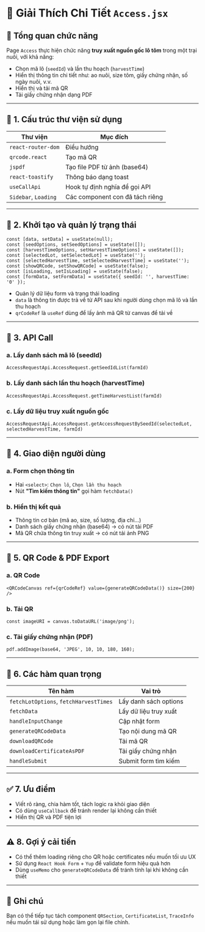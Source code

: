 
# 📄 Giải Thích Chi Tiết `Access.jsx`

## 🧾 Tổng quan chức năng
Page `Access` thực hiện chức năng **truy xuất nguồn gốc lô tôm** trong một trại nuôi, với khả năng:
- Chọn mã lô (`seedId`) và lần thu hoạch (`harvestTime`)
- Hiển thị thông tin chi tiết như: ao nuôi, size tôm, giấy chứng nhận, số ngày nuôi, v.v.
- Hiển thị và tải mã QR
- Tải giấy chứng nhận dạng PDF

---

## 🧱 1. Cấu trúc thư viện sử dụng

| Thư viện | Mục đích |
|---------|----------|
| `react-router-dom` | Điều hướng |
| `qrcode.react` | Tạo mã QR |
| `jspdf` | Tạo file PDF từ ảnh (base64) |
| `react-toastify` | Thông báo dạng toast |
| `useCallApi` | Hook tự định nghĩa để gọi API |
| `Sidebar`, `Loading` | Các component con đã tách riêng |

---

## 🧠 2. Khởi tạo và quản lý trạng thái

```tsx
const [data, setData] = useState(null);
const [seedOptions, setSeedOptions] = useState([]);
const [harvestTimeOptions, setHarvestTimeOptions] = useState([]);
const [selectedLot, setSelectedLot] = useState('');
const [selectedHarvestTime, setSelectedHarvestTime] = useState('');
const [showQRCode, setShowQRCode] = useState(false);
const [isLoading, setIsLoading] = useState(false);
const [formData, setFormData] = useState({ seedId: '', harvestTime: '0' });
```
- Quản lý dữ liệu form và trạng thái loading
- `data` là thông tin được trả về từ API sau khi người dùng chọn mã lô và lần thu hoạch
- `qrCodeRef` là `useRef` dùng để lấy ảnh mã QR từ canvas để tải về

---

## 🔄 3. API Call

### a. Lấy danh sách mã lô (seedId)
```tsx
AccessRequestApi.AccessRequest.getSeedIdList(farmId)
```

### b. Lấy danh sách lần thu hoạch (harvestTime)
```tsx
AccessRequestApi.AccessRequest.getTimeHarvestList(farmId)
```

### c. Lấy dữ liệu truy xuất nguồn gốc
```tsx
AccessRequestApi.AccessRequest.getAccessRequestBySeedId(selectedLot, selectedHarvestTime, farmId)
```

---

## 🧮 4. Giao diện người dùng

### a. Form chọn thông tin
- Hai `<select>`: `Chọn lô`, `Chọn lần thu hoạch`
- Nút **"Tìm kiếm thông tin"** gọi hàm `fetchData()`

### b. Hiển thị kết quả
- Thông tin cơ bản (mã ao, size, số lượng, địa chỉ…)
- Danh sách giấy chứng nhận (base64) → có nút tải PDF
- Mã QR chứa thông tin truy xuất → có nút tải ảnh PNG

---

## 🧾 5. QR Code & PDF Export

### a. QR Code
```tsx
<QRCodeCanvas ref={qrCodeRef} value={generateQRCodeData()} size={200} />
```

### b. Tải QR
```tsx
const imageURI = canvas.toDataURL('image/png');
```

### c. Tải giấy chứng nhận (PDF)
```tsx
pdf.addImage(base64, 'JPEG', 10, 10, 180, 160);
```

---

## 🧠 6. Các hàm quan trọng

| Tên hàm | Vai trò |
|--------|--------|
| `fetchLotOptions`, `fetchHarvestTimes` | Lấy danh sách options |
| `fetchData` | Lấy dữ liệu truy xuất |
| `handleInputChange` | Cập nhật form |
| `generateQRCodeData` | Tạo nội dung mã QR |
| `downloadQRCode` | Tải mã QR |
| `downloadCertificateAsPDF` | Tải giấy chứng nhận |
| `handleSubmit` | Submit form tìm kiếm |

---

## ✅ 7. Ưu điểm
- Viết rõ ràng, chia hàm tốt, tách logic ra khỏi giao diện
- Có dùng `useCallback` để tránh render lại không cần thiết
- Hiển thị QR và PDF tiện lợi

---

## ⚠️ 8. Gợi ý cải tiến
- Có thể thêm loading riêng cho QR hoặc certificates nếu muốn tối ưu UX
- Sử dụng `React Hook Form` + `Yup` để validate form hiệu quả hơn
- Dùng `useMemo` cho `generateQRCodeData` để tránh tính lại khi không cần thiết

---

## 📌 Ghi chú
Bạn có thể tiếp tục tách component `QRSection`, `CertificateList`, `TraceInfo` nếu muốn tái sử dụng hoặc làm gọn lại file chính.
